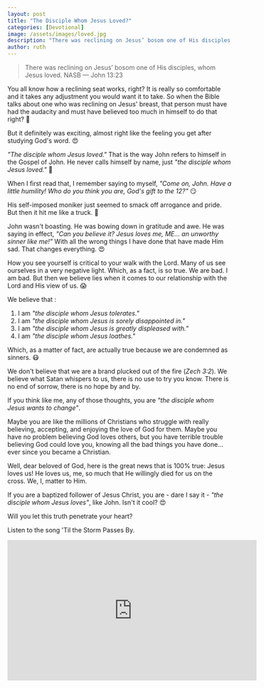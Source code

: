 ```yaml
---
layout: post
title: "The Disciple Whom Jesus Loved?"
categories: [Devotional]
image: /assets/images/loved.jpg
description: "There was reclining on Jesus’ bosom one of His disciples, whom Jesus loved. John 13:23"
author: ruth
---
```


> There was reclining on Jesus’ bosom one of His disciples, whom Jesus loved. NASB — John 13:23

You all know how a reclining seat works, right? It is really so comfortable and it takes any adjustment you would want it to take. So when the Bible talks about one who was reclining on Jesus' breast, that person must have had the audacity and must have believed too much in himself to do that right? 🤔

But it definitely was exciting, almost right like the feeling you get after studying God's word. 😍

_"The disciple whom Jesus loved."_ That is the way John refers to himself in the Gospel of John. He never calls himself by name, just _"the disciple whom Jesus loved."_ 🤗

When I first read that, I remember saying to myself, _"Come on, John. Have a little humility! Who do you think you are, God's gift to the 12?"_ 😏

His self-imposed moniker just seemed to smack off arrogance and pride. But then it hit me like a truck. 🤔

John wasn't boasting. He was bowing down in gratitude and awe. He was saying in effect, _"Can you believe it? Jesus loves me, ME... an unworthy sinner like me!"_ With all the wrong things I have done that have made Him sad. That changes everything. 😍

How you see yourself is critical to your walk with the Lord. Many of us see ourselves in a very negative light. Which, as a fact, is so true. We are bad. I am bad. But then we believe lies when it comes to our relationship with the Lord and His view of us. 😱

We believe that :

1. I am _"the disciple whom Jesus tolerates."_
2. I am _"the disciple whom Jesus is sorely disappointed in."_
3. I am _"the disciple whom Jesus is greatly displeased with."_
4. I am _"the disciple whom Jesus loathes."_

Which, as a matter of fact, are actually true because we are condemned as sinners. 😷

We don't believe that we are a brand plucked out of the fire (_Zech 3:2_). We believe what Satan whispers to us, there is no use to try you know. There is no end of sorrow, there is no hope by and by.

If you think like me, any of those thoughts, you are _"the disciple whom Jesus wants to change"_.

Maybe you are like the millions of Christians who struggle with really believing, accepting, and enjoying the love of God for them. Maybe you have no problem believing God loves others, but you have terrible trouble believing God could love you, knowing all the bad things you have done... ever since you became a Christian.

Well, dear beloved of God, here is the great news that is 100% true: Jesus loves us! He loves us, me, so much that He willingly died for us on the cross. We, I, matter to Him.

If you are a baptized follower of Jesus Christ, you are - dare I say it - _"the disciple whom Jesus loves"_, like John. Isn't it cool? 😍

Will you let this truth penetrate your heart?

Listen to the song 'Til the Storm Passes By.

<iframe width="560" height="315" src="https://www.youtube.com/embed/0JQX25fnDGE" frameborder="0" allow="accelerometer; autoplay; encrypted-media; gyroscope; picture-in-picture" allowfullscreen></iframe>
